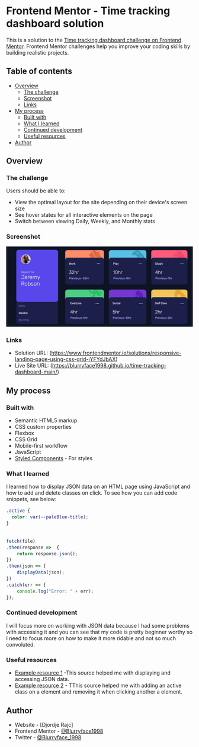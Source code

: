 # Frontend Mentor - Time tracking dashboard solution

This is a solution to the [Time tracking dashboard challenge on Frontend Mentor](https://www.frontendmentor.io/challenges/time-tracking-dashboard-UIQ7167Jw). Frontend Mentor challenges help you improve your coding skills by building realistic projects. 

## Table of contents

- [Overview](#overview)
  - [The challenge](#the-challenge)
  - [Screenshot](#screenshot)
  - [Links](#links)
- [My process](#my-process)
  - [Built with](#built-with)
  - [What I learned](#what-i-learned)
  - [Continued development](#continued-development)
  - [Useful resources](#useful-resources)
- [Author](#author)

## Overview

### The challenge

Users should be able to:

- View the optimal layout for the site depending on their device's screen size
- See hover states for all interactive elements on the page
- Switch between viewing Daily, Weekly, and Monthly stats

### Screenshot

![](images/Screenshot.jpg)

### Links

- Solution URL: (https://www.frontendmentor.io/solutions/responsive-landing-page-using-css-grid-iYFYdJbAX)
- Live Site URL: (https://blurryface1998.github.io/time-tracking-dashboard-main/)

## My process

### Built with

- Semantic HTML5 markup
- CSS custom properties
- Flexbox
- CSS Grid
- Mobile-first workflow
- JavaScript
- [Styled Components](https://styled-components.com/) - For styles

### What I learned
I learned how to display JSON data on an HTML page using JavaScript and how to add and delete classes on click.
To see how you can add code snippets, see below:

```css
.active {
  color: var(--paleBlue-title);
}
```
```js

fetch(file) 
.then(response =>  {
    return response.json();
})
.then(json => {
    displayData(json);
})
.catch(err => {
    console.log("Error: " + err);
});

```

### Continued development

I will focus more on working with JSON data because I had some problems with accessing it and you can see that my code is pretty beginner worthy so I need to focus more on how to make it more ridable and not so much convoluted.


### Useful resources

- [Example resource 1](https://howtocreateapps.com/fetch-and-display-json-html-javascript/) -This source helped me with displaying and accessing JSON data.
- [Example resource 2](https://stackoverflow.com/questions/7077673/add-and-remove-class-on-click) - TThis source helped me with adding an active class on a element and removing it when clicking another a element.


## Author

- Website - [Djordje Rajc]
- Frontend Mentor - [@Blurryface1998](https://www.frontendmentor.io/profile/Blurryface1998)
- Twitter - [@Blurryface_1998](https://twitter.com/Blurryface_1998)